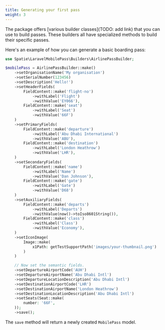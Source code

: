 ```yaml
---
title: Generating your first pass
weight: 3
---
```


The package offers [various builder classes](TODO: add link) that you can use to build passes.  These builders all have specialized methods to build their specific passes.

Here's an example of how you can generate a basic boarding pass:

```php
use Spatie\LaravelMobilePass\Builders\AirlinePassBuilder;

$mobilePass = AirlinePassBuilder::make()
    ->setOrganisationName('My organisation')
    ->setSerialNumber(123456)
    ->setDescription('Hello!')
    ->setHeaderFields(
        FieldContent::make('flight-no')
            ->withLabel('Flight')
            ->withValue('EY066'),
        FieldContent::make('seat')
            ->withLabel('Seat')
            ->withValue('66F')
    )
    ->setPrimaryFields(
        FieldContent::make('departure')
            ->withLabel('Abu Dhabi International')
            ->withValue('ABU'),
        FieldContent::make('destination')
            ->withLabel('London Heathrow')
            ->withValue('LHR'),
    )
    ->setSecondaryFields(
        FieldContent::make('name')
            ->withLabel('Name')
            ->withValue('Dan Johnson'),
        FieldContent::make('gate')
            ->withLabel('Gate')
            ->withValue('D68')
    )
    ->setAuxiliaryFields(
        FieldContent::make('departs')
            ->withLabel('Departs')
            ->withValue(now()->toIso8601String()),
        FieldContent::make('class')
            ->withLabel('Class')
            ->withValue('Economy'),
    )
    ->setIconImage(
        Image::make(
            x1Path: getTestSupportPath('images/your-thumbnail.png')
        )
    )

    // Now set the semantic fields.
    ->setDepartureAirportCode('AUH')
    ->setDepartureAirportName('Abu Dhabi Intl')
    ->setDepartureLocationDescription('Abu Dhabi Intl')
    ->setDestinationAirportCode('LHR')
    ->setDestinationAirportName('London Heathrow')
    ->setDestinationLocationDescription('Abu Dhabi Intl')
    ->setSeats(Seat::make(
        number: '66F',
    ));
    ->save();
```

The `save` method will return a newly created `MobilePass` model.

